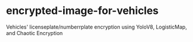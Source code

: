 # encrypted-image-for-vehicles
Vehicles' licenseplate/numberrplate encryption using YoloV8, LogisticMap, and Chaotic Encryption
